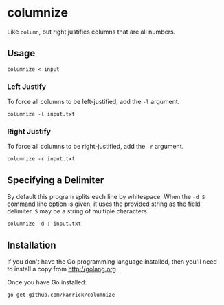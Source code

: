 # columnize

Like `column`, but right justifies columns that are all numbers.

## Usage

```
columnize < input
```

### Left Justify

To force all columns to be left-justified, add the `-l` argument.

```
columnize -l input.txt
```

### Right Justify

To force all columns to be right-justified, add the `-r` argument.

```
columnize -r input.txt
```

## Specifying a Delimiter

By default this program splits each line by whitespace. When the `-d
S` command line option is given, it uses the provided string as the
field delimiter. `S` may be a string of multiple characters.

```
columnize -d : input.txt
```

## Installation

If you don't have the Go programming language installed, then you'll
need to install a copy from http://golang.org.

Once you have Go installed:

```
go get github.com/karrick/columnize
```
